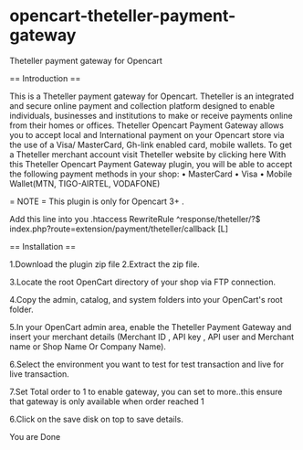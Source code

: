 # opencart-theteller-payment-gateway
Theteller payment gateway for Opencart

== Introduction ==

This is a Theteller payment gateway for Opencart. Theteller is an integrated and secure online payment and collection platform designed to enable individuals, businesses and institutions to make or receive payments online from their homes or offices. Theteller Opencart Payment Gateway allows you to accept local and International payment on your Opencart store via the use of a Visa/ MasterCard, Gh-link enabled card, mobile wallets. To get a Theteller merchant account visit Theteller website by clicking here With this Theteller Opencart Payment Gateway plugin, you will be able to accept the following payment methods in your shop: •	MasterCard •	Visa •	Mobile Wallet(MTN, TIGO-AIRTEL, VODAFONE)

= NOTE = This plugin is only for Opencart 3+ .

Add this line into you .htaccess
RewriteRule ^response/theteller/?$  index.php?route=extension/payment/theteller/callback [L]

== Installation ==

1.Download the plugin zip file
2.Extract the zip file.

3.Locate the root OpenCart directory of your shop via FTP connection.

4.Copy the admin, catalog, and system folders into your OpenCart's root folder.

5.In your OpenCart admin area, enable the Theteller Payment Gateway and insert your merchant details (Merchant ID , API key , API user and Merchant name or Shop Name Or Company Name).

6.Select the environment you want to test for test transaction and live for live transaction.

7.Set Total order to 1 to enable gateway, you can set to more..this ensure that gateway is only available when order reached 1

6.Click on the save disk on top to save details.

You are Done


